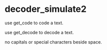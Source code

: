 # decoder_simulate2

use get_code to code a text.

use get_decode to decode a text.

no capitals or special characters beside space.

